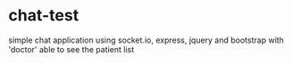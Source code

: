 # chat-test
simple chat application using socket.io, express, jquery and bootstrap with 'doctor' able to see the patient list

